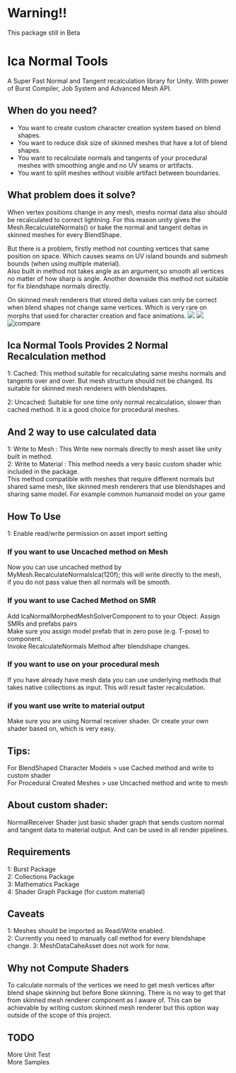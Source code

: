 
# Warning!!
This package still in Beta

# Ica Normal Tools
A Super Fast Normal and Tangent recalculation library for Unity. 
With power of Burst Compiler, Job System and Advanced Mesh API.

## When do you need?

 - You want to create custom character creation system  based on blend shapes.
 - You want to reduce disk size of skinned meshes that have a lot of blend shapes.
 - You want to recalculate normals and tangents of your procedural meshes with smoothing angle and no UV seams or artifacts.
 -  You want to split meshes without visible artifact between boundaries.

## What problem does it solve?
When vertex positions change in any mesh, meshs normal data also should be recalculated to correct lightning. For this reason unity gives the Mesh.RecalculateNormals() or bake the normal and tangent deltas in skinned meshes for every BlendShape. <br />

But there is a problem, firstly method not counting vertices that same position on space. Which causes seams on UV island bounds and submesh bounds (when using multiple material).<br />
Also built in method not takes angle as an argument,so smooth all vertices no matter of how sharp is angle. Another downside this method not suitable for fix blendshape normals directly.<br />

On skinned mesh renderers that stored delta values can only be correct when blend shapes not change same vertices. Which is very rare on morphs that used for character creation and face animations.
![](https://imgur.com/jQ9bSZn.gif)
![](https://imgur.com/4T421VY.gif)
![compare](https://github.com/burak-efe/Ica-Normal-Recalculation/assets/82805019/9fee8357-13d9-40f2-8e76-44c5d894b08a)


## Ica Normal Tools Provides 2 Normal Recalculation method
1: Cached: This method suitable for recalculating same meshs normals and tangents over and over. But mesh structure should not be changed. Its suitable for skinned mesh renderers with blendshapes.
	 
2: Uncached: Suitable for one time only normal recalculation, slower than cached method. It is a good choice for procedural meshes.<br />

## And 2 way to use calculated data
1: Write to Mesh : This Write new normals directly to mesh asset like unity built in method.<br />
2: Write to Material : This method needs a very basic custom shader whic included in the package. <br />
   This method compatible with meshes that require different normals but shared same mesh, like skinned mesh renderers that use blendshapes and sharing same model. For example common humanoid model on your game<br />
   

## How To Use
1: Enable read/write permission on asset import setting <br />

### If you want to use Uncached method on Mesh
 Now you can use uncached method by MyMesh.RecalculateNormalsIca(120f); this will write directly to the mesh, <br />
  if you do not pass value then all normals will be smooth.<br />

### If you want to use Cached Method on SMR
Add IcaNormalMorphedMeshSolverComponent to to your  Object. Assign SMRs and prefabs pairs <br />
Make sure you assign model prefab that in zero pose (e.g. T-pose) to component. <br />
Invoke RecalculateNormals Method after blendshape changes. <br />

### If you want to use on your procedural mesh
If you have already have mesh data you can use underlying methods that takes native collections as input. This will result faster recalculation. <br />


### if you want use write to material output
Make sure you are using Normal receiver shader. Or create your own shader based on, which is very easy.



## Tips:
For BlendShaped Character Models > use Cached method and write to custom shader<br />
For Procedural Created Meshes > use Uncached method and write to mesh<br />

## About custom shader:<br />
NormalReceiver Shader just basic shader graph that sends custom normal and tangent data to material output. And can be used in all render pipelines.<br />

## Requirements
1: Burst Package <br />
2: Collections Package <br />
3: Mathematics Package <br />
4: Shader Graph Package (for custom material) <br />

## Caveats
1: Meshes should be imported as Read/Write enabled. <br />
2: Currently you need to manually call method for every blendshape change.
3: MeshDataCaheAsset does not work for now.

## Why not Compute Shaders
To calculate normals of the vertices we need to get mesh vertices after blend shape skinning but before Bone skinning. There is no way to get that from skinned mesh renderer component as I aware of. This can be achievable by writing custom skinned mesh renderer but this option way outside of the scope of this project.

## TODO
More Unit Test <br />
More Samples

